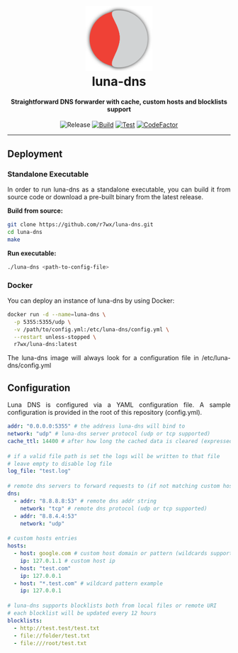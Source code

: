 <h1 align="center">
  <a href="https://github.com/r7wx/luna-dns"><img width="150" src="assets/logo.svg" /></a>
  <br />
  luna-dns
</h1>
<h4 align="center">Straightforward DNS forwarder with cache, custom hosts and blocklists support</h3>

<p align="center">
<img src="https://img.shields.io/github/v/release/r7wx/luna-dns" alt="Release" />
<a href="https://github.com/r7wx/luna-dns/actions/workflows/build.yml" /><img src="https://github.com/r7wx/luna-dns/actions/workflows/build.yml/badge.svg" alt="Build"></a>
<a href="https://github.com/r7wx/luna-dns/actions/workflows/test.yml" /><img src="https://github.com/r7wx/luna-dns/actions/workflows/test.yml/badge.svg" alt="Test"></a>
<a href="https://www.codefactor.io/repository/github/r7wx/luna-dns"><img src="https://www.codefactor.io/repository/github/r7wx/luna-dns/badge?s=37c25430d7b6b31b86ad49810d6f89ef50629615" alt="CodeFactor" /></a>
</p>

---

## Deployment

### Standalone Executable

<p align="justify">
In order to run luna-dns as a standalone executable, you can build it from source code or download a pre-built binary from the latest release.
</p>

**Build from source:**

```bash
git clone https://github.com/r7wx/luna-dns.git
cd luna-dns
make
```

**Run executable:**

```bash
./luna-dns <path-to-config-file>
```

### Docker

<p align="justify">
You can deploy an instance of luna-dns by using Docker:
</p>

```bash
docker run -d --name=luna-dns \
  -p 5355:5355/udp \
  -v /path/to/config.yml:/etc/luna-dns/config.yml \
  --restart unless-stopped \
  r7wx/luna-dns:latest
```

<p align="justify">
The luna-dns image will always look for a configuration file in /etc/luna-dns/config.yml
</p>

## Configuration

<p align="justify">
Luna DNS is configured via a YAML configuration file. A sample configuration is provided in the root of this repository (config.yml).
</p>

```yml
addr: "0.0.0.0:5355" # the address luna-dns will bind to
network: "udp" # luna-dns server protocol (udp or tcp supported)
cache_ttl: 14400 # after how long the cached data is cleared (expressed in seconds)

# if a valid file path is set the logs will be written to that file
# leave empty to disable log file
log_file: "test.log"

# remote dns servers to forward requests to (if not matching custom hosts)
dns:
  - addr: "8.8.8.8:53" # remote dns addr string
    network: "tcp" # remote dns protocol (udp or tcp supported)
  - addr: "8.8.4.4:53"
    network: "udp"

# custom hosts entries
hosts:
  - host: google.com # custom host domain or pattern (wildcards supported)
    ip: 127.0.1.1 # custom host ip
  - host: "test.com"
    ip: 127.0.0.1
  - host: "*.test.com" # wildcard pattern example
    ip: 127.0.0.1

# luna-dns supports blocklists both from local files or remote URI
# each blocklist will be updated every 12 hours
blocklists:
  - http://test.test/test.txt
  - file://folder/test.txt
  - file:///root/test.txt
```
